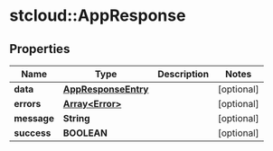 # stcloud::AppResponse

## Properties
| Name        | Type                                        | Description | Notes      |
| ----------- | ------------------------------------------- | ----------- | ---------- |
| **data**    | [**AppResponseEntry**](AppResponseEntry.md) |             | [optional] |
| **errors**  | [**Array&lt;Error&gt;**](Error.md)          |             | [optional] |
| **message** | **String**                                  |             | [optional] |
| **success** | **BOOLEAN**                                 |             | [optional] |
